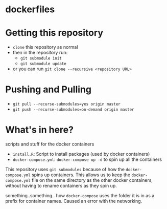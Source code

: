 # dockerfiles

# Getting this repository

- `clone` this repository as normal
- then in the repository run:
    - `git submodule init`
    - `git submodule update`
- or you can run `git clone --recursive <repository URL>`

# Pushing and Pulling

- `git pull --recurse-submodules=yes origin master`
- `git push --recurse-submodules=on-demand origin master`

# What's in here?

scripts and stuff for the docker containers

- `install.R`: Script to install packages (used by docker containers)
- `docker-compose.yml`: `docker-compose up -d` to spin up all the containers

This repository uses `git submodules` because of how the `docker-compose.yml` spins up containers.
This allows us to keep the `docker-compose.yml` file on the same directory as the other docker containers,
without having to rename containers as they spin up.

something..something.. how `docker-compose` uses the folder it is in as a prefix for container names.
Caused an error with the networking.
